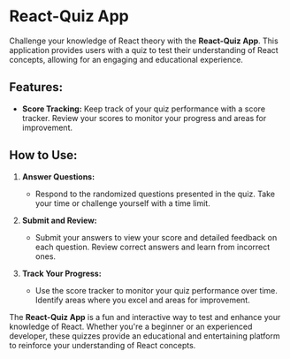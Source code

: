 # React-Quiz App

Challenge your knowledge of React theory with the **React-Quiz App**. This application provides users with a quiz to test their understanding of React concepts, allowing for an engaging and educational experience.

## Features:

- **Score Tracking:** Keep track of your quiz performance with a score tracker. Review your scores to monitor your progress and areas for improvement.

## How to Use:

1. **Answer Questions:**

   - Respond to the randomized questions presented in the quiz. Take your time or challenge yourself with a time limit.

2. **Submit and Review:**

   - Submit your answers to view your score and detailed feedback on each question. Review correct answers and learn from incorrect ones.

3. **Track Your Progress:**
   - Use the score tracker to monitor your quiz performance over time. Identify areas where you excel and areas for improvement.

The **React-Quiz App** is a fun and interactive way to test and enhance your knowledge of React. Whether you're a beginner or an experienced developer, these quizzes provide an educational and entertaining platform to reinforce your understanding of React concepts.
